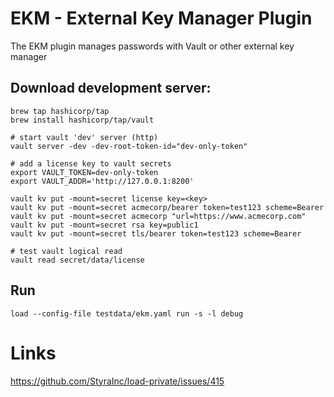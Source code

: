 # EKM - External Key Manager Plugin

The EKM plugin manages passwords with Vault or other external key manager

## Download development server:

```shell
brew tap hashicorp/tap
brew install hashicorp/tap/vault

# start vault 'dev' server (http)
vault server -dev -dev-root-token-id="dev-only-token"

# add a license key to vault secrets
export VAULT_TOKEN=dev-only-token
export VAULT_ADDR='http://127.0.0.1:8200'

vault kv put -mount=secret license key=<key>
vault kv put -mount=secret acmecorp/bearer token=test123 scheme=Bearer
vault kv put -mount=secret acmecorp "url=https://www.acmecorp.com"
vault kv put -mount=secret rsa key=public1
vault kv put -mount=secret tls/bearer token=test123 scheme=Bearer

# test vault logical read
vault read secret/data/license
```

## Run

```shell
load --config-file testdata/ekm.yaml run -s -l debug
```

# Links

https://github.com/StyraInc/load-private/issues/415
